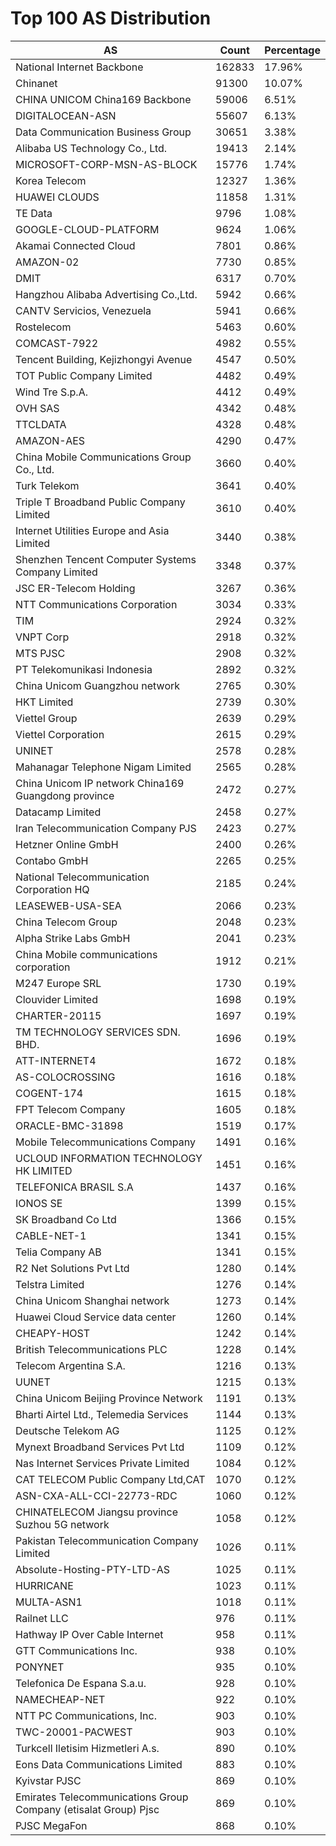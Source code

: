 # Top 100 AS Distribution
| AS | Count | Percentage |
|----|----|----|
| National Internet Backbone | 162833 | 17.96% |
| Chinanet | 91300 | 10.07% |
| CHINA UNICOM China169 Backbone | 59006 | 6.51% |
| DIGITALOCEAN-ASN | 55607 | 6.13% |
| Data Communication Business Group | 30651 | 3.38% |
| Alibaba US Technology Co., Ltd. | 19413 | 2.14% |
| MICROSOFT-CORP-MSN-AS-BLOCK | 15776 | 1.74% |
| Korea Telecom | 12327 | 1.36% |
| HUAWEI CLOUDS | 11858 | 1.31% |
| TE Data | 9796 | 1.08% |
| GOOGLE-CLOUD-PLATFORM | 9624 | 1.06% |
| Akamai Connected Cloud | 7801 | 0.86% |
| AMAZON-02 | 7730 | 0.85% |
| DMIT | 6317 | 0.70% |
| Hangzhou Alibaba Advertising Co.,Ltd. | 5942 | 0.66% |
| CANTV Servicios, Venezuela | 5941 | 0.66% |
| Rostelecom | 5463 | 0.60% |
| COMCAST-7922 | 4982 | 0.55% |
| Tencent Building, Kejizhongyi Avenue | 4547 | 0.50% |
| TOT Public Company Limited | 4482 | 0.49% |
| Wind Tre S.p.A. | 4412 | 0.49% |
| OVH SAS | 4342 | 0.48% |
| TTCLDATA | 4328 | 0.48% |
| AMAZON-AES | 4290 | 0.47% |
| China Mobile Communications Group Co., Ltd. | 3660 | 0.40% |
| Turk Telekom | 3641 | 0.40% |
| Triple T Broadband Public Company Limited | 3610 | 0.40% |
| Internet Utilities Europe and Asia Limited | 3440 | 0.38% |
| Shenzhen Tencent Computer Systems Company Limited | 3348 | 0.37% |
| JSC ER-Telecom Holding | 3267 | 0.36% |
| NTT Communications Corporation | 3034 | 0.33% |
| TIM | 2924 | 0.32% |
| VNPT Corp | 2918 | 0.32% |
| MTS PJSC | 2908 | 0.32% |
| PT Telekomunikasi Indonesia | 2892 | 0.32% |
| China Unicom Guangzhou network | 2765 | 0.30% |
| HKT Limited | 2739 | 0.30% |
| Viettel Group | 2639 | 0.29% |
| Viettel Corporation | 2615 | 0.29% |
| UNINET | 2578 | 0.28% |
| Mahanagar Telephone Nigam Limited | 2565 | 0.28% |
| China Unicom IP network China169 Guangdong province | 2472 | 0.27% |
| Datacamp Limited | 2458 | 0.27% |
| Iran Telecommunication Company PJS | 2423 | 0.27% |
| Hetzner Online GmbH | 2400 | 0.26% |
| Contabo GmbH | 2265 | 0.25% |
| National Telecommunication Corporation HQ | 2185 | 0.24% |
| LEASEWEB-USA-SEA | 2066 | 0.23% |
| China Telecom Group | 2048 | 0.23% |
| Alpha Strike Labs GmbH | 2041 | 0.23% |
| China Mobile communications corporation | 1912 | 0.21% |
| M247 Europe SRL | 1730 | 0.19% |
| Clouvider Limited | 1698 | 0.19% |
| CHARTER-20115 | 1697 | 0.19% |
| TM TECHNOLOGY SERVICES SDN. BHD. | 1696 | 0.19% |
| ATT-INTERNET4 | 1672 | 0.18% |
| AS-COLOCROSSING | 1616 | 0.18% |
| COGENT-174 | 1615 | 0.18% |
| FPT Telecom Company | 1605 | 0.18% |
| ORACLE-BMC-31898 | 1519 | 0.17% |
| Mobile Telecommunications Company | 1491 | 0.16% |
| UCLOUD INFORMATION TECHNOLOGY HK LIMITED | 1451 | 0.16% |
| TELEFONICA BRASIL S.A | 1437 | 0.16% |
| IONOS SE | 1399 | 0.15% |
| SK Broadband Co Ltd | 1366 | 0.15% |
| CABLE-NET-1 | 1341 | 0.15% |
| Telia Company AB | 1341 | 0.15% |
| R2 Net Solutions Pvt Ltd | 1280 | 0.14% |
| Telstra Limited | 1276 | 0.14% |
| China Unicom Shanghai network | 1273 | 0.14% |
| Huawei Cloud Service data center | 1260 | 0.14% |
| CHEAPY-HOST | 1242 | 0.14% |
| British Telecommunications PLC | 1228 | 0.14% |
| Telecom Argentina S.A. | 1216 | 0.13% |
| UUNET | 1215 | 0.13% |
| China Unicom Beijing Province Network | 1191 | 0.13% |
| Bharti Airtel Ltd., Telemedia Services | 1144 | 0.13% |
| Deutsche Telekom AG | 1125 | 0.12% |
| Mynext Broadband Services Pvt Ltd | 1109 | 0.12% |
| Nas Internet Services Private Limited | 1084 | 0.12% |
| CAT TELECOM Public Company Ltd,CAT | 1070 | 0.12% |
| ASN-CXA-ALL-CCI-22773-RDC | 1060 | 0.12% |
| CHINATELECOM Jiangsu province Suzhou 5G network | 1058 | 0.12% |
| Pakistan Telecommunication Company Limited | 1026 | 0.11% |
| Absolute-Hosting-PTY-LTD-AS | 1025 | 0.11% |
| HURRICANE | 1023 | 0.11% |
| MULTA-ASN1 | 1018 | 0.11% |
| Railnet LLC | 976 | 0.11% |
| Hathway IP Over Cable Internet | 958 | 0.11% |
| GTT Communications Inc. | 938 | 0.10% |
| PONYNET | 935 | 0.10% |
| Telefonica De Espana S.a.u. | 928 | 0.10% |
| NAMECHEAP-NET | 922 | 0.10% |
| NTT PC Communications, Inc. | 903 | 0.10% |
| TWC-20001-PACWEST | 903 | 0.10% |
| Turkcell Iletisim Hizmetleri A.s. | 890 | 0.10% |
| Eons Data Communications Limited | 883 | 0.10% |
| Kyivstar PJSC | 869 | 0.10% |
| Emirates Telecommunications Group Company (etisalat Group) Pjsc | 869 | 0.10% |
| PJSC MegaFon | 868 | 0.10% |
